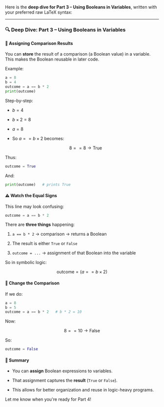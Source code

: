 Here is the **deep dive for Part 3 – Using Booleans in Variables**, written with your preferred raw LaTeX syntax:

---

### 🔍 **Deep Dive: Part 3 – Using Booleans in Variables**

#### 🧪 Assigning Comparison Results

You can **store** the result of a comparison (a Boolean value) in a variable. This makes the Boolean reusable in later code.

Example:

```python
a = 8
b = 4
outcome = a == b * 2
print(outcome)
```

Step-by-step:

- $b = 4$
    
- $b \times 2 = 8$
    
- $a = 8$
    
- So $a == b \times 2$ becomes:
    
    $$8 == 8 → \text{True}$$
    

Thus:

```python
outcome = True
```

And:

```python
print(outcome)   # prints True
```

#### ⚠️ Watch the Equal Signs

This line may look confusing:

```python
outcome = a == b * 2
```

There are **three things** happening:

1. `a == b * 2` → comparison → returns a Boolean
    
2. The result is either `True` or `False`
    
3. `outcome = ...` → assignment of that Boolean into the variable
    

So in symbolic logic:

$$\text{outcome} = (a == b \times 2)$$

#### 🧪 Change the Comparison

If we do:

```python
a = 8
b = 5
outcome = a == b * 2   # b * 2 = 10
```

Now:

$$8 == 10 → \text{False}$$

So:

```python
outcome = False
```

#### 🧠 Summary

- You can **assign** Boolean expressions to variables.
    
- That assignment captures the **result** (`True` or `False`).
    
- This allows for better organization and reuse in logic-heavy programs.
    

Let me know when you're ready for Part 4!